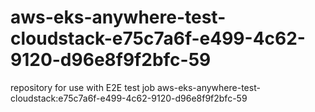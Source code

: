# aws-eks-anywhere-test-cloudstack-e75c7a6f-e499-4c62-9120-d96e8f9f2bfc-59
repository for use with E2E test job aws-eks-anywhere-test-cloudstack:e75c7a6f-e499-4c62-9120-d96e8f9f2bfc-59
